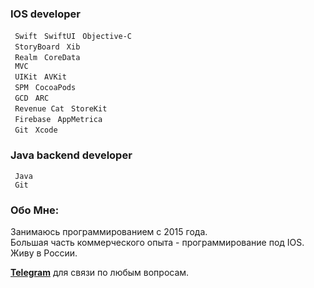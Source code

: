 
### IOS developer
` Swift`  ` SwiftUI`   ` Objective-C`\
` StoryBoard`  ` Xib`\
` Realm`  ` CoreData`\
` MVC` \
` UIKit`  ` AVKit`\
` SPM`  ` CocoaPods`\
` GCD`  ` ARC`\
` Revenue Cat`  ` StoreKit`\
` Firebase`  ` AppMetrica`\
` Git`  ` Xcode`

### Java backend developer 
` Java` \
` Git`

### Обо Мне:
Занимаюсь программированием с 2015 года.\
Большая часть коммерческого опыта - программирование под IOS.\
Живу в России.

**[Telegram](https://t.me/Djirro)** для связи по любым вопросам.
